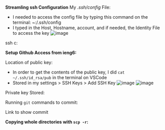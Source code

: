 **Streamling ssh Configuration**
My _.ssh/config_ File:
* I needed to access the config file by typing this command on the terminal: ~:/.ssh/config
* I typed in the Host, Hostname, account, and if needed, the Identity File to access the key
![image](https://user-images.githubusercontent.com/103149284/167310603-dc075ffb-16d3-4f9e-b645-0d4a037d402b.png)

ssh c:



**Setup Github Access from ieng6:**

Location of public key:
* In order to get the contents of the public key, I did `cat ~/.ssh/id_rsa/pub` in the terminal on VSCode
* Stored in my settings > SSH Keys > Add SSH Key
![image](https://user-images.githubusercontent.com/103149284/167327216-8d2c8be9-4494-4d80-97ff-58149f5450c5.png)
![image](https://user-images.githubusercontent.com/103149284/167327065-244bc643-dcdc-4238-8f2e-0d6c5228ef00.png)

Private key Stored:


Running `git` commands to commit:

Link to show commit


**Copying whole directories with `scp -r`:**
